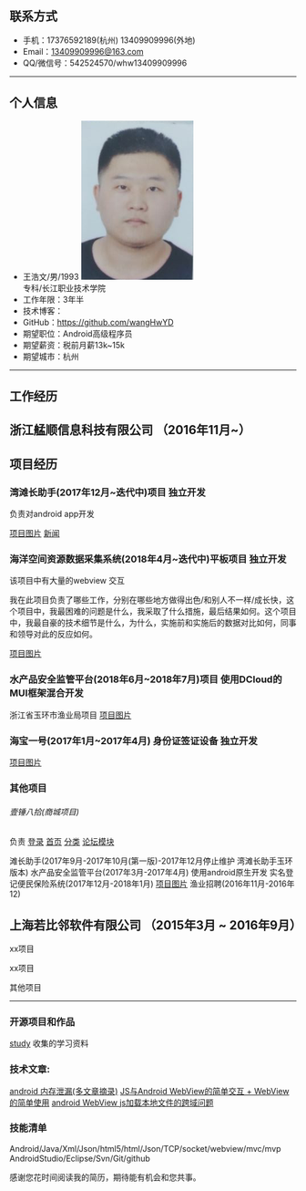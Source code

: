 
## 联系方式

- 手机：17376592189(杭州)   13409909996(外地)
- Email：13409909996@163.com
- QQ/微信号：542524570/whw13409909996

---

## 个人信息

- 王浩文/男/1993						      				![](https://github.com/wangHwYD/resume/blob/master/images/20181009143422.png)				
	 专科/长江职业技术学院 		
- 工作年限：3年半
- 技术博客：
- GitHub：https://github.com/wangHwYD
- 期望职位：Android高级程序员
- 期望薪资：税前月薪13k~15k
- 期望城市：杭州

---

## 工作经历


## 浙江艋顺信息科技有限公司 （2016年11月~）
## 项目经历
### 湾滩长助手(2017年12月~迭代中)项目  独立开发

负责对android app开发

[项目图片]()
[新闻](https://mp.weixin.qq.com/s/JVOgF9ulvyV0hTBeHJHsqw)

### 海洋空间资源数据采集系统(2018年4月~迭代中)平板项目 独立开发
该项目中有大量的webview 交互

我在此项目负责了哪些工作，分别在哪些地方做得出色/和别人不一样/成长快，这个项目中，我最困难的问题是什么，我采取了什么措施，最后结果如何。这个项目中，我最自豪的技术细节是什么，为什么，实施前和实施后的数据对比如何，同事和领导对此的反应如何。


[项目图片]()

### 水产品安全监管平台(2018年6月~2018年7月)项目  使用DCloud的MUI框架混合开发

浙江省玉环市渔业局项目
[项目图片]()


### 海宝一号(2017年1月~2017年4月) 身份证签证设备 独立开发


[项目图片]()
### 其他项目
###### 壹锤八拾(商城项目) 
负责 [登录]() [首页]() [分类]() [论坛模块]()  

滩长助手(2017年9月-2017年10月(第一版)-2017年12月停止维护 湾滩长助手玉环版本)
水产品安全监管平台(2017年3月-2017年4月) 使用android原生开发 
实名登记便民保险系统(2017年12月-2018年1月) [项目图片]()
渔业招聘(2016年11月-2016年12)



## 上海若比邻软件有限公司 （2015年3月 ~ 2016年9月）

xx项目 



xx项目 



其他项目



---

### 开源项目和作品
[study](https://github.com/wangHwYD/study) 收集的学习资料


### 技术文章:
[android 内存泄漏(多文章摘录)](https://www.jianshu.com/p/0fa751127d5e)
[JS与Android WebView的简单交互 + WebView 的简单使用](https://www.jianshu.com/p/befc6f77434e)
[android WebView js加载本地文件的跨域问题](https://www.jianshu.com/p/0370d166c72f)	




### 技能清单
Android/Java/Xml/Json/html5/html/Json/TCP/socket/webview/mvc/mvp
AndroidStudio/Eclipse/Svn/Git/github



感谢您花时间阅读我的简历，期待能有机会和您共事。
